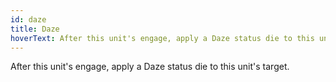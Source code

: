 ```yaml
---
id: daze
title: Daze
hoverText: After this unit's engage, apply a Daze status die to this unit's target.
---
```


After this unit's engage, apply a Daze status die to this unit's target.